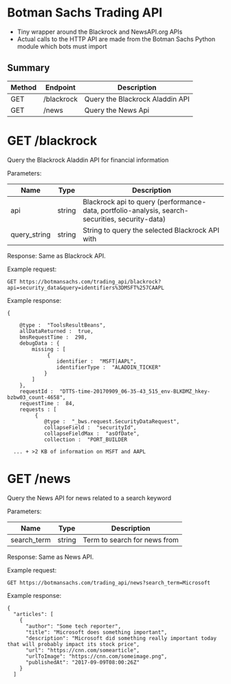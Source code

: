 # Botman Sachs Trading API

- Tiny wrapper around the Blackrock and NewsAPI.org APIs
- Actual calls to the HTTP API are made from the Botman Sachs Python module which bots must import

## Summary

| Method | Endpoint     | Description                                           |
|--------|--------------|-------------------------------------------------------|
| GET    | /blackrock   | Query the Blackrock Aladdin API                       |
| GET    | /news        | Query the News Api                                    |

# GET /blackrock
Query the Blackrock Aladdin API for financial information

Parameters:

| Name         | Type   | Description                                                                                     |
|--------------|--------|-------------------------------------------------------------------------------------------------|
| api          | string | Blackrock api to query (performance-data, portfolio-analysis, search-securities, security-data) |
| query_string | string | String to query the selected Blackrock API with                                                 |

Response: Same as Blackrock API.

Example request:

```
GET https://botmansachs.com/trading_api/blackrock?api=security_data&query=identifiers%3DMSFT%257CAAPL
```

Example response:

```
{

    @type :  "ToolsResultBeans",
    allDataReturned :  true,
    bmsRequestTime :  298,
    debugData : {
        missing : [
             {
                identifier :  "MSFT|AAPL",
                identifierType :  "ALADDIN_TICKER"
            }
        ]
    },
    requestId :  "DTTS-time-20170909_06-35-43_515_env-BLKDMZ_hkey-bzbw03_count-4658",
    requestTime :  84,
    requests : [
         {
            @type :  "_bws.request.SecurityDataRequest",
            collapseField :  "securityId",
            collapseFieldMax :  "asOfDate",
            collection :  "PORT_BUILDER

  ... + >2 KB of information on MSFT and AAPL
```

# GET /news
Query the News API for news related to a search keyword

Parameters:

| Name         | Type   | Description                                                                                     |
|--------------|--------|-------------------------------------------------------------------------------------------------|
| search_term  | string | Term to search for news from                                                                    |

Response: Same as News API.

Example request:

```
GET https://botmansachs.com/trading_api/news?search_term=Microsoft
```

Example response:

```
{
  "articles": [
    {
      "author": "Some tech reporter",
      "title": "Microsoft does something important",
      "description": "Microsoft did something really important today that will probably impact its stock price",
      "url": "https://cnn.com/somearticle",
      "urlToImage": "https://cnn.com/someimage.png",
      "publishedAt": "2017-09-09T08:00:26Z"
    }
  ]
```

